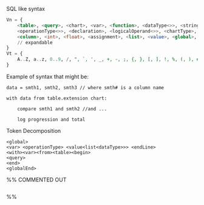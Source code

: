 
SQL like syntax
```sql
Vn = {
	<table>, <query>, <chart>, <var>, <function>, <dataType<>>, <string>, <char>,
	<operationType<>>, <declaration>, <logicalOperand<>>, <chartType>, <row>,
	<column>, <int>, <float>, <assignment>, <list>, <value>, <global>, <with>
	// expandable  
}
Vt = {
	A..Z, a..z, 0..9, /, ", `, ', _, +, -, ;, {, }, [, ], !, %, (, ), #, =, ?, :, |, \  
}
```


Example of syntax that might be:
```dsl
data = smth1, smth2, smth3 // where smth# is a column name

with data from table.extension chart:

	compare smth1 and smth2 //and ...

	log progression and total
```

Token Decomposition
```dsl 
<global>
<var> <operationType> <value<list<dataType>>> <endLine>
<with><var><from><table><begin>
<query>
<end>
<globalEnd>
```

%% COMMENTED OUT
```dsl
```
%%